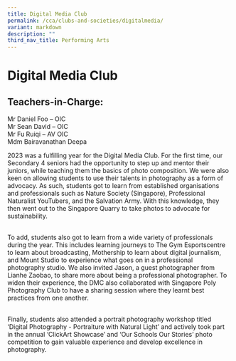 ```yaml
---
title: Digital Media Club
permalink: /cca/clubs-and-societies/digitalmedia/
variant: markdown
description: ""
third_nav_title: Performing Arts
---
```



Digital Media Club
=============



## Teachers-in-Charge:
Mr Daniel Foo – OIC <br>
Mr Sean David – OIC <br>
Mr Fu Ruiqi – AV OIC <br>
Mdm Bairavanathan Deepa


2023 was a fulfilling year for the Digital Media Club. For the first time, our Secondary 4 seniors had the opportunity to step up and mentor their juniors, while teaching them the basics of photo composition. We were also keen on allowing students to use their talents in photography as a form of advocacy. As such, students got to learn from established organisations and professionals such as Nature Society (Singapore), Professional Naturalist YouTubers, and the Salvation Army. With this knowledge, they then went out to the Singapore Quarry to take photos to advocate for sustainability. <br><br>

To add, students also got to learn from a wide variety of professionals during the year. This includes learning journeys to The Gym Esportscentre to learn about broadcasting, Mothership to learn about digital journalism, and Mount Studio to experience what goes on in a professional photography studio. We also invited Jason, a guest photographer from Lianhe Zaobao, to share more about being a professional photographer. To widen their experience, the DMC also collaborated with Singapore Poly Photography Club to have a sharing session where they learnt best practices from one another. <br><br>

Finally, students also attended a portrait photography workshop titled ‘Digital Photography - Portraiture with Natural Light’ and actively took part in the annual  ‘ClickArt Showcase’ and ‘Our Schools Our Stories’ photo competition to gain valuable experience and develop excellence in photography.